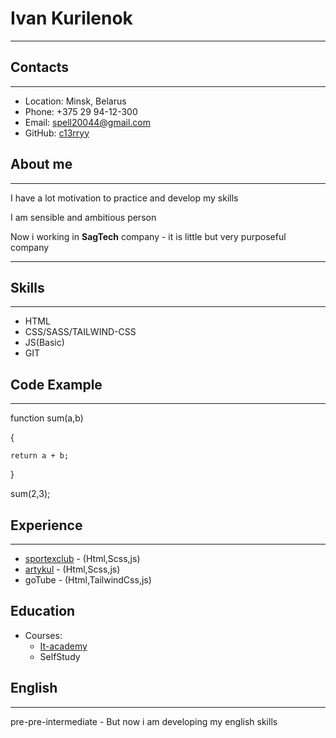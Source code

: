 # Ivan Kurilenok
***********
## Contacts

***********
* Location: Minsk, Belarus
* Phone: +375 29 94-12-300
* Email: spell20044@gmail.com
* GitHub: [c13rryy](https://github.com/c13rryy)

## About me

***********
I have a lot motivation to practice and develop my skills

I am sensible and ambitious person

Now i working in __SagTech__ company - it is  little but very purposeful company

***********

## Skills

***********

* HTML
* CSS/SASS/TAILWIND-CSS
* JS(Basic)
* GIT

## Code Example

***********

 function sum(a,b)
 
 {
    
    return a + b;
 
 }

 sum(2,3);

## Experience

***********

* [sportexclub](https://partners.sportexclub.com/) - (Html,Scss,js)
* [artykul](https://artykul.by/) - (Html,Scss,js)
* goTube - (Html,TailwindCss,js)


## Education



* Courses: 
     + [It-academy](https://www.it-academy.by/)
     + SelfStudy

## English 

***********

pre-pre-intermediate - But now i am developing my english skills 
